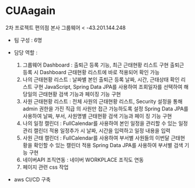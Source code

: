# CUAagain
2차 프로젝트 편의점 본사 그룹웨어
 < -43.201.144.248
 
- 팀 구성 : 6명

- 담당 역할 : 
   1. 그룹웨어 Dashboard
     : 출퇴근 등록 기능, 최근 근태현황 리스트 구현
       출퇴근 등록 시 Dashboard 근태현황 리스트에 바로 적용되어 확인 가능
   2. 나의 근태현황 리스트
      : 날짜별 본인 출퇴근 등록 날짜, 시간, 근태상태 확인 리스트 구현
        JavaScript, Spring Data JPA를 사용하여  조회일자를 선택하여 해당일의
        근태현황 검색 기능과 페이징 기능 구현
   3. 사원 근태현황 리스트
       : 전체 사원의 근태현황 리스트, Security 설정을 통해 admin 권한을 가진 직급 
         의 사원만 접근 가능하도록 설정
         Spring Data JPA를 사용하여 날짜, 부서, 사원명별 근태현황 검색 기능과 페이 
         징 기능 구현
   4. 나의 일정 캘린더
       : FullCalendar를 사용하여 본인 일정을 관리할 수 있는 일정 관리 캘린더 적용
         일정추가 시 날짜, 시간을 입력하고 일정 내용을 입력
   5. 사원 근태 캘린더
       : FullCalendar를 사용하여 부서별 사원들의 이번달 근태현황을 확인할 수 있는 
         캘린더 적용
          Spring Data JPA를 사용하여 부서별 검색 기능 구현
   6. 네이버API 조직연동
       : 네이버 WORKPLACE 조직도 연동
   7.  페이지 관련 css 작업

- aws CI/CD 구축

